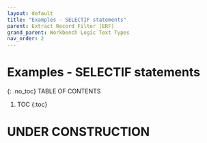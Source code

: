 ```yaml
---
layout: default
title: "Examples - SELECTIF statements"
parent: Extract Record Filter (ERF)
grand_parent: Workbench Logic Text Types
nav_order: 2
---
```


# Examples - SELECTIF statements
{: .no_toc}
TABLE OF CONTENTS 
1. TOC
{:toc}  
 
# UNDER CONSTRUCTION
